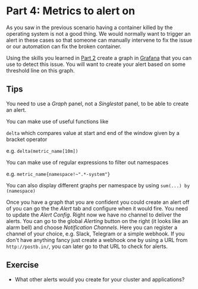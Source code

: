 # Part 4: Metrics to alert on

As you saw in the previous scenario having a container killed by the operating system is not a good thing. We would normally want to trigger an alert in these cases so that someone can manually intervene to fix the issue or our automation can fix the broken container.

Using the skills you learned in [Part 2](2-building-grafana-dashboards.md) create a graph in [Grafana](http://graphs.workshop.devops.beekeeper.rocks) that you can use to detect this issue. You will want to create your alert based on some threshold line on this graph.

## Tips
You need to use a _Graph_ panel, not a _Singlestat_ panel, to be able to create an alert.

You can make use of useful functions like

`delta` which compares value at start and end of the window given by a bracket operator

e.g. `delta(metric_name[10m])`

You can make use of regular expressions to filter out namespaces

e.g. `metric_name{namespace!~".*-system"}`

You can also display different graphs per namespace by using `sum(...) by (namespace)`

Once you have a graph that you are confident you could create an alert off of you can go the the _Alert_ tab and configure when it would fire. You need to update the _Alert Config_. Right now we have no channel to deliver the alerts. You can go to the global _Alerting_ button on the right (it looks like an alarm bell) and choose _Notification Channels_. Here you can register a channel of your choice, e.g. Slack, Telegram or a simple webhook. If you don't have anything fancy just create a webhook one by using a URL from `http://postb.in/`, you can later go to that URL to check for alerts.

## Exercise

- What other alerts would you create for your cluster and applications?
